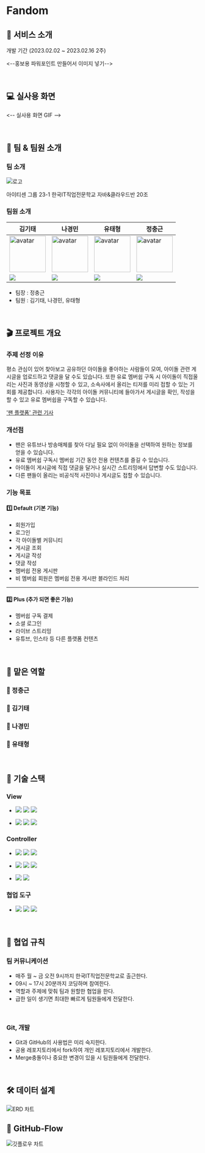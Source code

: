 # Fandom

## 🚀 서비스 소개

개발 기간 (2023.02.02 ~ 2023.02.16 2주)  

<--홍보용 파워포인트 만들어서 이미지 넣기-->

<br>

## 💻 실사용 화면

<-- 실사용 화면 GIF -->

<br>

## 🙇 팀 & 팀원 소개


### 팀 소개

<img src="./docs/img/로고.png" alt="로고">

아이티센 그룹 23-1 한국IT직업전문학교 자바&클라우드반 20조

### 팀원 소개

| 김기태                                                                                                                           | 나경민                                                                                                                                 | 유태형                                                                                                                             | 정충근                                                                                                                             |
| ----------------------------------------------------------------------------------------------------------------------------------- | ----------------------------------------------------------------------------------------------------------------------------------------- | ------------------------------------------------------------------------------------------------------------------------------------- | ------------------------------------------------------------------------------------------------------------------------------------- |
| <img width="95px" height="95px" src="https://avatars.githubusercontent.com/u/71432079?v=4" alt="avatar" />                          | <img width="95px" height="95px" src="https://avatars.githubusercontent.com/u/62867182?v=4" alt="avatar" />                                | <img width="95px" height="95px" src="https://avatars.githubusercontent.com/u/84536269?v=4" alt="avatar" />                            | <img width="95px" height="95px" src="https://avatars.githubusercontent.com/u/86374398?v=4" alt="avatar" />                            |
| [<img src="https://img.shields.io/badge/GitHub-181717?style=for-the-badge&logo=GitHub&logoColor=white"/>](https://github.com/taecode) | [<img src="https://img.shields.io/badge/GitHub-181717?style=for-the-badge&logo=GitHub&logoColor=white"/>](https://github.com/KYUNGMINNA) | [<img src="https://img.shields.io/badge/GitHub-181717?style=for-the-badge&logo=GitHub&logoColor=white"/>](https://github.com/ds02168) | [<img src="https://img.shields.io/badge/GitHub-181717?style=for-the-badge&logo=GitHub&logoColor=white"/>](https://github.com/PringlesHair) |

- 팀장 : 정충근
- 팀원 : 김기태, 나경민, 유태형

<br>


## 🎬 프로젝트 개요


### 주제 선정 이유

평소 관심이 있어 찾아보고 공유하던 아이돌을 좋아하는 사람들이 모여, 아이돌 관련 게시글을 업로드하고 댓글을 달 수도 있습니다. 또한 유료 멤버쉽 구독 시 아이돌이 직접올리는 사진과 동영상을 시청할 수 있고, 소속사에서 올리는 티저를 미리 접할 수 있는 기회를 제공합니다. 사용자는 각각의 아이돌 커뮤니티에 들아가서 게시글을 확인, 작성을 할 수 있고 유료 멤버쉽을 구독할 수 있습니다.

['팬 플랫폼' 관련 기사](https://www.fnnews.com/news/202302071812268248)

### 개선점

- 팬은 유튜브나 방송매체를 찾아 다닐 필요 없이 아이돌을 선택하여 원하는 정보를 얻을 수 있습니다.
- 유료 멤버쉽 구독시 멤버쉽 기간 동안 전용 컨텐츠를 즐길 수 있습니다.
- 아이돌이 게시글에 직접 댓글을 달거나 실시간 스트리밍에서 답변할 수도 있습니다.
- 다른 팬들이 올리는 비공식적 사진이나 게시글도 접할 수 있습니다.

### 기능 목표

#### 1️⃣ Default (기본 기능)

- 회원가입
- 로그인
- 각 아이돌별 커뮤니티
- 게시글 조회
- 게시글 작성
- 댓글 작성
- 멤버쉽 전용 게시판
- 비 멤버쉽 회원은 멤버쉽 전용 게시판 블라인드 처리

---

#### 2️⃣ Plus (추가 되면 좋은 기능)

- 멤버쉽 구독 결제
- 소셜 로그인
- 라이브 스트리밍
- 유튜브, 인스타 등 다른 플랫폼 컨텐츠


<br>

## 🙋 맡은 역할


### 🙌 정충근



### 🙌 김기태

  

### 🙌 나경민
  

  
### 🙌 유태형

<br>

## 🧩 기술 스택


### View

- <img src="https://img.shields.io/badge/HTML5-E34F26?style=for-the-badge&logo=HTML5&logoColor=white"> <img src="https://img.shields.io/badge/CSS3-1572B6?style=for-the-badge&logo=CSS3&logoColor=white"> <img src="https://img.shields.io/badge/JavaScript-F7DF1E?style=for-the-badge&logo=JavaScript&logoColor=black">

- <img src="https://img.shields.io/badge/JSP-4B32C3?style=for-the-badge&logo=JSP&logoColor=white"> <img src="https://img.shields.io/badge/Thymeleaf-005F0F?style=for-the-badge&logo=Thymeleaf&logoColor=white"> <img src="https://img.shields.io/badge/Python-3776AB?style=for-the-badge&logo=Python&logoColor=white">

### Controller

- <img src="https://img.shields.io/badge/java-007396?style=for-the-badge&logo=OpenJDK&logoColor=white"> <img src="https://img.shields.io/badge/Spring-6DB33F?style=for-the-badge&logo=Spring&logoColor=white"> <img src="https://img.shields.io/badge/Spring Boot-6DB33F?style=for-the-badge&logo=Spring Boot&logoColor=white">

- <img src="https://img.shields.io/badge/MariaDB-003545?style=for-the-badge&logo=MariaDB&logoColor=white"> <img src="https://img.shields.io/badge/JUnit5-25A162?style=for-the-badge&logo=JUnit5&logoColor=white"> <img src="https://img.shields.io/badge/Gradle-02303A?style=for-the-badge&logo=Gradle&logoColor=white">

- <img src="https://img.shields.io/badge/Spring Security-6DB33F?style=for-the-badge&logo=Spring Security&logoColor=white"> <img src="https://img.shields.io/badge/Spring Data JPA-0ABF53?style=for-the-badge">


### 협업 도구

- <img src="https://img.shields.io/badge/Git-F05032?style=for-the-badge&logo=Git&logoColor=white"> <img src="https://img.shields.io/badge/GitHub-181717?style=for-the-badge&logo=GitHub&logoColor=white"> <img src="https://img.shields.io/badge/KakaoTalk-FFCD00?style=for-the-badge&logo=KakaoTalk&logoColor=black">

<br>


## 📃 협업 규칙


### 팀 커뮤니케이션 

- 매주 월 ~ 금 오전 9시까지 한국IT직업전문학교로 출근한다.
- 09시 ~ 17시 20분까지 코딩하며 참여한다.
- 역할과 주제에 맞춰 팀과 원할한 협업을 한다.
- 급한 일이 생기면 최대한 빠르게 팀원들에게 전달한다.

<br>

### Git, 개발

- Git과 GitHub의 사용법은 미리 숙지한다.
- 공용 레포지토리에서 fork하여 개인 레포지토리에서 개발한다.
- Merge충돌이나 중요한 변경이 있을 시 팀원들에게 전달한다.

<br>

## 🛠 데이터 설계


<img src="./docs/img/ERD.png" alt="ERD 차트">

<br>

## 📌 GitHub-Flow


<img src="./docs/img/깃플로우.png" alt="깃플로우 차트">
